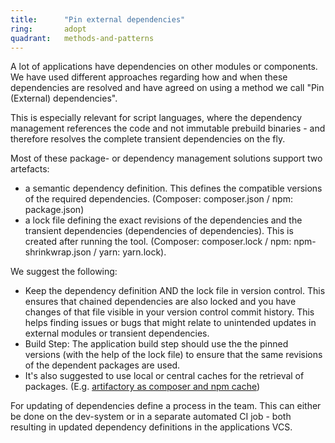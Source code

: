 ```yaml
---
title:      "Pin external dependencies"
ring:       adopt
quadrant:   methods-and-patterns
---
```


A lot of applications have dependencies on other modules or components. We have
used different approaches regarding how and when these dependencies are resolved
and have agreed on using a method we call "Pin (External) dependencies".

This is especially relevant for script languages, where the dependency
management references the code and not immutable prebuild binaries - and
therefore resolves the complete transient dependencies on the fly.

Most of these package- or dependency management solutions support two artefacts:

* a semantic dependency definition. This defines the compatible versions of the
  required dependencies. (Composer: composer.json / npm: package.json)
* a lock file defining the exact revisions of the dependencies and the transient
  dependencies (dependencies of dependencies). This is created after running the
  tool. (Composer: composer.lock / npm: npm-shrinkwrap.json / yarn: yarn.lock).

We suggest the following:

* Keep the dependency definition AND the lock file in version control. This
  ensures that chained dependencies are also locked and you have changes of that
  file visible in your version control commit history. This helps finding issues
  or bugs that might relate to unintended updates in external modules or
  transient dependencies.
* Build Step: The application build step should use the the pinned versions
  (with the help of the lock file) to ensure that the same revisions of the
  dependent packages are used.
* It's also suggested to use local or central caches for the retrieval of
  packages. (E.g.
  [artifactory as composer and npm cache](/platforms-and-operations/artifactory/))

For updating of dependencies define a process in the team. This can either be
done on the dev-system or in a separate automated CI job - both resulting in
updated dependency definitions in the applications VCS.
